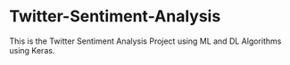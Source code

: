 # Twitter-Sentiment-Analysis
This is the Twitter Sentiment Analysis Project using ML and DL Algorithms using Keras.
